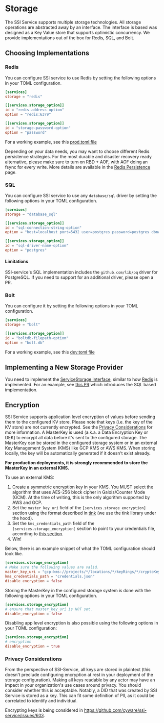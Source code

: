 # Storage

The SSI Service supports multiple storage technologies. All storage operations are abstracted away by an interface. The
interface is based was designed as a Key Value store that supports optimistic concurrency. We provide implementations
out of the box for Redis, SQL, and Bolt.

## Choosing Implementations

### Redis

You can configure SSI service to use Redis by setting the following options in your TOML configuration.

```toml
[services]
storage = "redis"

[[services.storage_option]]
id = "redis-address-option"
option = "redis:6379"

[[services.storage_option]]
id = "storage-password-option"
option = "password"
```

For a working example, see this [prod.toml file](https://github.com/cyware/ssi-service/blob/85fb66cc2ddfd33e3c33174710fe5a78a7a5ee7f/config/prod.toml#L28-L36)

Depending on your data needs, you may want to choose different Redis persistence strategies. For the most durable and
disaster recovery ready alternative, please make sure to turn on RBD + AOF, with AOF doing an fsync for every write. 
More details are available in the [Redis Persistence](https://redis.io/docs/management/persistence/) page.

### SQL

You can configure SSI service to use any `database/sql` driver by setting the following options in your TOML configuration.

```toml
[services]
storage = "database_sql"

[[services.storage_option]]
id = "sql-connection-string-option"
option = "host=localhost port=5432 user=postgres password=postgres dbname=postgres sslmode=disable"

[[services.storage_option]]
id = "sql-driver-name-option"
option = "postgres"
```

#### Limitations

SSI-service's SQL implementation includes the `github.com/lib/pq` driver for PostgreSQL. If you need to support for an
additional driver, please open a PR.

### Bolt

You can configure it by setting the following options in your TOML configuration.

```toml
[services]
storage = "bolt"

[[services.storage_option]]
id = "boltdb-filepath-option"
option = "bolt.db"
```

For a working example, see this [dev.toml file](https://github.com/cyware/ssi-service/blob/85fb66cc2ddfd33e3c33174710fe5a78a7a5ee7f/config/dev.toml#L29-L34)

## Implementing a New Storage Provider

You need to implement the [ServiceStorage interface](../../pkg/storage/storage.go), similar to how [Redis](../../pkg/storage/redis.go)
is implemented. For an example, see [this PR](https://github.com/cyware/ssi-service/pull/590/files#diff-606358579107e7ad1221525001aed8c776a141d4cc5aab9ef7a3ddbcec10d9f9)
which introduces the SQL based implementation.

## Encryption

SSI Service supports application level encryption of values before sending them to the configured KV store. Please note
that keys (i.e. the key of the KV store) are not currently encrypted. See the [Privacy Considerations](#privacy-considerations) for more information.
A MasterKey is used (a.k.a. a Data Encryption Key or DEK) to encrypt all data before it's sent to the configured storage.
The MasterKey can be stored in the configured storage system or in an external Key Management System (KMS) like GCP KMS or AWS KMS.
When storing locally, the key will be automatically generated if it doesn't exist already.

**For production deployments, it is strongly recommended to store the MasterKey in an external KMS.**

To use an external KMS:
1. Create a symmetric encryption key in your KMS. You MUST select the algorithm that uses AES-256 block cipher in Galois/Counter Mode (GCM). At the time of writing, this is the only algorithm supported by AWS and GCP.
2. Set the `master_key_uri` field of the `[services.storage_encryption]` section using the format described in [tink](https://github.com/google/tink/blob/9bc2667963e20eb42611b7581e570f0dddf65a2b/docs/KEY-MANAGEMENT.md#key-management-systems)
   (we use the tink library under the hood).
3. Set the `kms_credentials_path` field of the `[services.storage_encryption]` section to point to your credentials file, according to [this section](https://github.com/google/tink/blob/9bc2667963e20eb42611b7581e570f0dddf65a2b/docs/KEY-MANAGEMENT.md#credentials).
4. Win!

Below, there is an example snippet of what the TOML configuration should look like.
```toml
[services.storage_encryption]
# Make sure the following values are valid.
master_key_uri = "gcp-kms://projects/*/locations/*/keyRings/*/cryptoKeys/*"
kms_credentials_path = "credentials.json"
disable_encryption = false
```

Storing the MasterKey in the configured storage system is done with the following options in your TOML configuration.

```toml
[services.storage_encryption]
# ensure that master_key_uri is NOT set.
disable_encryption = false
```

Disabling app level encryption is also possible using the following options in your TOML configuration:

```toml
[services.storage_encryption]
# encryption
disable_encryption = true
```

### Privacy Considerations

From the perspective of SSI-Service, all keys are stored in plaintext (this doesn't preclude configuring encryption at rest
in your deployment of the storage configuration). Making all keys readable by any actor may have an impact in your organization's
use cases around privacy. You should consider whether this is acceptable. Notably, a DID that was created by SSI Service
is stored as a key. This can fit some definition of PII, as it could be correlated to identify and individual.

Encrypting keys is being considered in https://github.com/cyware/ssi-service/issues/603.